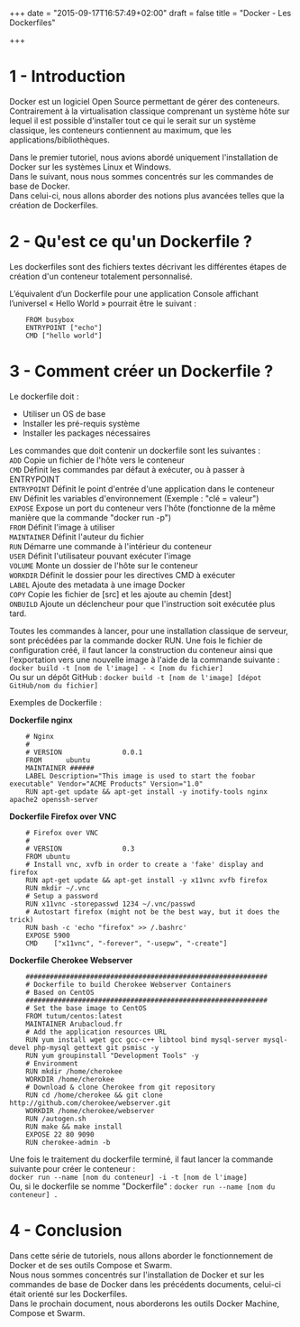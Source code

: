 +++
date = "2015-09-17T16:57:49+02:00"
draft = false
title = "Docker - Les Dockerfiles"

+++
# 1 - Introduction
Docker est un logiciel Open Source permettant de gérer des conteneurs.  
Contrairement à la virtualisation classique comprenant un système hôte sur lequel il est possible d'installer tout ce qui le serait sur un système classique, les conteneurs contiennent au maximum, que les applications/bibliothèques.

Dans le premier tutoriel, nous avions abordé uniquement l'installation de Docker sur les systèmes Linux et Windows.  
Dans le suivant, nous nous sommes concentrés sur les commandes de base de Docker.  
Dans celui-ci, nous allons aborder des notions plus avancées telles que la création de Dockerfiles.

# 2 - Qu'est ce qu'un Dockerfile ?
Les dockerfiles sont des fichiers textes décrivant les différentes étapes de création d'un conteneur totalement personnalisé.
	
L’équivalent d’un Dockerfile pour une application Console affichant l’universel « Hello World » pourrait être le suivant :      

		FROM busybox
		ENTRYPOINT ["echo"]
		CMD ["hello world"]

# 3 - Comment créer un Dockerfile ?
Le dockerfile doit :  
- Utiliser un OS de base  
- Installer les pré-requis système  
- Installer les packages nécessaires

Les commandes que doit contenir un dockerfile sont les suivantes :  
		`ADD` 			Copie un fichier de l'hôte vers le conteneur  
		`CMD` 			Définit les commandes par défaut à exécuter, ou à passer à ENTRYPOINT  
		`ENTRYPOINT` 		Définit le point d'entrée d'une application dans le conteneur  
		`ENV` 			Définit les variables d'environnement (Exemple : "clé = valeur")  
		`EXPOSE` 			Expose un port du conteneur vers l'hôte (fonctionne de la même manière que la commande "docker run -p")  
		`FROM` 			Définit l'image à utiliser  
		`MAINTAINER` 		Définit l'auteur du fichier  
		`RUN` 			Démarre une commande à l'intérieur du conteneur  
		`USER` 			Définit l'utilisateur pouvant exécuter l'image  
		`VOLUME` 			Monte un dossier de l'hôte sur le conteneur  
		`WORKDIR` 		Définit le dossier pour les directives CMD à exécuter  
		`LABEL` 			Ajoute des metadata à une image Docker  
		`COPY`			Copie les fichier de [src] et les ajoute au chemin [dest]  
		`ONBUILD`			Ajoute un déclencheur pour que l'instruction soit exécutée plus tard.

Toutes les commandes à lancer, pour une installation classique de serveur, sont précédées par la commande docker RUN.
Une fois le fichier de configuration créé, il faut lancer la construction du conteneur ainsi que l'exportation vers une nouvelle image à l'aide de la commande suivante :   
`docker build -t [nom de l'image] - < [nom du fichier]`  
Ou sur un dépôt GitHub : `docker build -t [nom de l'image] [dépot GitHub/nom du fichier]`

Exemples de Dockerfile : 

**Dockerfile nginx**  

		# Nginx    
		#  
		# VERSION               0.0.1  
		FROM      ubuntu  
		MAINTAINER ######  
		LABEL Description="This image is used to start the foobar executable" Vendor="ACME Products" Version="1.0"  
		RUN apt-get update && apt-get install -y inotify-tools nginx apache2 openssh-server

**Dockerfile Firefox over VNC**  

		# Firefox over VNC  
		#  
		# VERSION               0.3  
		FROM ubuntu  
		# Install vnc, xvfb in order to create a 'fake' display and firefox  
		RUN apt-get update && apt-get install -y x11vnc xvfb firefox  
		RUN mkdir ~/.vnc  
		# Setup a password  
		RUN x11vnc -storepasswd 1234 ~/.vnc/passwd  
		# Autostart firefox (might not be the best way, but it does the trick)  
		RUN bash -c 'echo "firefox" >> /.bashrc'  
		EXPOSE 5900  
		CMD    ["x11vnc", "-forever", "-usepw", "-create"]

**Dockerfile Cherokee Webserver** 
  
		############################################################  
		# Dockerfile to build Cherokee Webserver Containers  
		# Based on CentOS  
		############################################################  
		# Set the base image to CentOS  
		FROM tutum/centos:latest  
		MAINTAINER Arubacloud.fr  
		# Add the application resources URL  
		RUN yum install wget gcc gcc-c++ libtool bind mysql-server mysql-devel php-mysql gettext git psmisc -y  
		RUN yum groupinstall "Development Tools" -y  
		# Environment  
		RUN mkdir /home/cherokee  
		WORKDIR /home/cherokee  
		# Download & clone Cherokee from git repository  
		RUN cd /home/cherokee && git clone http://github.com/cherokee/webserver.git  
		WORKDIR /home/cherokee/webserver  
		RUN /autogen.sh
		RUN make && make install  
		EXPOSE 22 80 9090  
		RUN cherokee-admin -b
		
	
Une fois le traitement du dockerfile terminé, il faut lancer la commande suivante pour créer le conteneur :   
`docker run --name [nom du conteneur] -i -t [nom de l'image]`  
Ou, si le dockerfile se nomme "Dockerfile" : `docker run --name [nom du conteneur] .`

# 4 - Conclusion
Dans cette série de tutoriels, nous allons aborder le fonctionnement de Docker et de ses outils Compose et Swarm.  
Nous nous sommes concentrés sur l'installation de Docker et sur les commandes de base de Docker dans les précédents documents, celui-ci était orienté sur les Dockerfiles.  
Dans le prochain document, nous aborderons les outils Docker Machine, Compose et Swarm.

